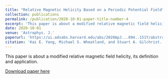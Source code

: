 ```yaml
---
title: "Relative Magnetic Helicity Based on a Periodic Potential Field"
collection: publications
permalink: /publication/2020-10-01-paper-title-number-4
excerpt: 'This paper is about a modified relative magnetic field helicity, its definition and application.'
date: 2020-10-01
venue: 'Astrophys. J.'
paperurl: 'https://ui.adsabs.harvard.edu/abs/2020ApJ...894..151Y/abstract'
citation: 'Kai E. Yang, Michael S. Wheatland, and Stuart A. Gilchrist. &quot;Relative Magnetic Helicity Based on a Periodic Potential Field,&quot; <i>Astrophys. J.</i> 894, 151.'
---
```

This paper is about a modified relative magnetic field helicity, its definition and application.

[Download paper here](https://ui.adsabs.harvard.edu/abs/2020ApJ...894..151Y/abstract)

<!-- Recommended citation: Your Name, You. (2015). "Paper Title Number 3." <i>Journal 1</i>. 1(3). -->